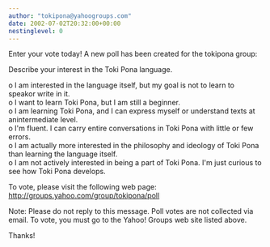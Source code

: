 ```yaml
---
author: "tokipona@yahoogroups.com"
date: 2002-07-02T20:32:00+00:00
nestinglevel: 0
---
```

Enter your vote today! A new poll has been created for the
tokipona group:

Describe your interest in the Toki Pona language. 

o I am interested in the language itself, but my goal is not to learn to speakor write in it. \
o I want to learn Toki Pona, but I am still a beginner. \
o I am learning Toki Pona, and I can express myself or understand texts at anintermediate level. \
o I'm fluent. I can carry entire conversations in Toki Pona with little or few errors. \
o I am actually more interested in the philosophy and ideology of Toki Pona than learning the language itself. \
o I am not actively interested in being a part of Toki Pona. I'm just curious to see how Toki Pona develops.

To vote, please visit the following web page: \
http://groups.yahoo.com/group/tokipona/poll

Note: Please do not reply to this message. Poll votes are
not collected via email. To vote, you must go to the Yahoo! Groups
web site listed above.

Thanks!
